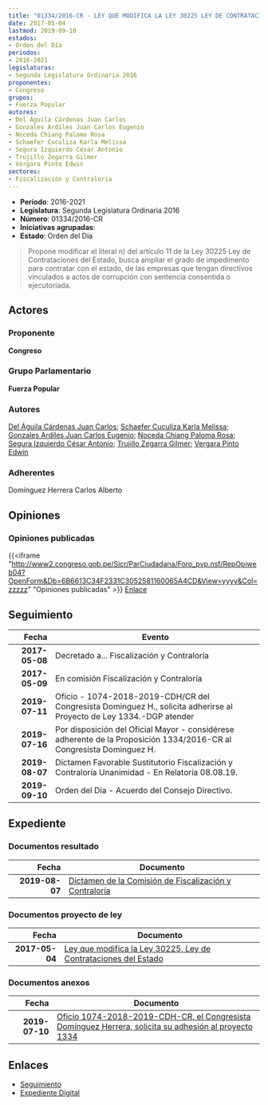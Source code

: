 ```yaml
---
title: "01334/2016-CR - LEY QUE MODIFICA LA LEY 30225 LEY DE CONTRATACIONES DEL ESTADO"
date: 2017-05-04
lastmod: 2019-09-10
estados:
- Orden del Día
periodos:
- 2016-2021
legislaturas:
- Segunda Legislatura Ordinaria 2016
proponentes:
- Congreso
grupos:
- Fuerza Popular
autores:
- Del Águila Cárdenas Juan Carlos
- Gonzales Ardiles Juan Carlos Eugenio
- Noceda Chiang Paloma Rosa
- Schaefer Cuculiza Karla Melissa
- Segura Izquierdo César Antonio
- Trujillo Zegarra Gilmer
- Vergara Pinto Edwin
sectores:
- Fiscalización y Contraloría
---
```

- **Periodo**: 2016-2021
- **Legislatura**: Segunda Legislatura Ordinaria 2016
- **Número**: 01334/2016-CR
- **Iniciativas agrupadas**: 
- **Estado**: Orden del Día

> Propone modificar el literal n) del artículo 11 de la Ley 30225 Ley de Contrataciones del Estado, busca ampliar el grado de impedimento para contratar con el estado, de las empresas que tengan directivos vinculados a actos de corrupción con sentencia consentida o ejecutoriada.


## Actores

### Proponente

**Congreso**

### Grupo Parlamentario

**Fuerza Popular**

### Autores

[Del Águila Cárdenas Juan Carlos](mailto:mailto:jdelaguila@congreso.gob.pe); [Schaefer Cuculiza Karla Melissa](mailto:mailto:kschaefer@congreso.gob.pe); [Gonzales Ardiles Juan Carlos Eugenio](mailto:mailto:jgonzalesa@congreso.gob.pe); [Noceda Chiang Paloma Rosa](mailto:mailto:pnoceda@congreso.gob.pe); [Segura Izquierdo César Antonio](mailto:mailto:csegura@congreso.gob.pe); [Trujillo Zegarra Gilmer](mailto:mailto:gtrujilloz@congreso.gob.pe); [Vergara Pinto Edwin](mailto:mailto:evergara@congreso.gob.pe)

### Adherentes

Domínguez Herrera Carlos Alberto

## Opiniones

### Opiniones publicadas

{{<iframe "http://www2.congreso.gob.pe/Sicr/ParCiudadana/Foro_pvp.nsf/RepOpiweb04?OpenForm&Db=6B6613C34F2331C3052581160065A4CD&View=yyyy&Col=zzzzz" "Opiniones publicadas" >}}
[Enlace](http://www2.congreso.gob.pe/Sicr/ParCiudadana/Foro_pvp.nsf/RepOpiweb04?OpenForm&Db=6B6613C34F2331C3052581160065A4CD&View=yyyy&Col=zzzzz)


## Seguimiento

| Fecha | Evento |
|------:|--------|
| **2017-05-08** | Decretado a... Fiscalización y Contraloría |
| **2017-05-09** | En comisión Fiscalización y Contraloría |
| **2019-07-11** | Oficio - 1074-2018-2019-CDH/CR del Congresista Dominguez H., solicita adherirse al Proyecto de Ley 1334.-DGP atender |
| **2019-07-16** | Por disposición del Oficial Mayor - considérese adherente de la Proposición 1334/2016-CR al Congresista Dominguez H. |
| **2019-08-07** | Dictamen Favorable Sustitutorio Fiscalización y Contraloría Unanimidad - En Relatoría 08.08.19. |
| **2019-09-10** | Orden del Día - Acuerdo del Consejo Directivo. |

## Expediente

### Documentos resultado

| Fecha | Documento |
|------:|-----------|
| **2019-08-07** | [Dictamen de la Comisión de Fiscalización y Contraloría](http://www.leyes.congreso.gob.pe/Documentos/2016_2021/Dictamenes/Proyectos_de_Ley/01334DC12MAY20190807.pdf) |

### Documentos proyecto de ley

| Fecha | Documento |
|------:|-----------|
| **2017-05-04** | [Ley que modifica la Ley 30225, Ley de Contrataciones del Estado](http://www.leyes.congreso.gob.pe/Documentos/2016_2021/Proyectos_de_Ley_y_de_Resoluciones_Legislativas/PL0133420170504.pdf) |

### Documentos anexos

| Fecha | Documento |
|------:|-----------|
| **2019-07-10** | [Oficio 1074-2018-2019-CDH-CR, el Congresista Domínguez Herrera, solicita su adhesión al proyecto 1334](http://www.leyes.congreso.gob.pe/Documentos/2016_2021/Adhesiones/Proyectos_de_Ley/OFICIO-1074-2018-2019-CDH-CR.pdf) |

## Enlaces

- [Seguimiento](http://www2.congreso.gob.pe/Sicr/TraDocEstProc/CLProLey2016.nsf/f7fff46988ca05b1052578e100829cc7/bd95252af063873505258116007c82ab?OpenDocument)
- [Expediente Digital](http://www2.congreso.gob.pe/Sicr/TraDocEstProc/Expvirt_2011.nsf/visbusqptramdoc1621/01334?opendocument)


